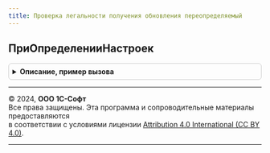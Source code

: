 ```yaml
---
title: Проверка легальности получения обновления переопределяемый
---
```



## ПриОпределенииНастроек
<details style="margin: 1em 0; padding: 0.5em; border: 1px solid #ccc; border-radius: 6px;">

<summary style="font-weight: bold; cursor: pointer;">Описание, пример вызова</summary>

```bsl

// Переопределяет стандартное поведение подсистемы.
//
// Параметры:
//  Настройки - Структура:
//   * ТребуетсяПроверитьЛегальностьПолученияОбновления - Булево - по умолчанию Истина для новых версий конфигурации.
//        Для базовых версий, режима работы в модели сервиса и подчиненных узлов РИБ принимает значение Ложь.
//        Установить Ложь, если требуется отключить проверку легальности обновлений в других случаях, например,
//        для арендованных баз.
//
Процедура ПриОпределенииНастроек(Настройки) Экспорт
```

Пример вызова
```bsl
ПроверкаЛегальностиПолученияОбновленияПереопределяемый.ПриОпределенииНастроек(Настройки) 
```
</details>

---

© 2024, **ООО 1С-Софт**  
Все права защищены. Эта программа и сопроводительные материалы предоставляются  
в соответствии с условиями лицензии [Attribution 4.0 International (CC BY 4.0)](https://creativecommons.org/licenses/by/4.0/legalcode).

---
